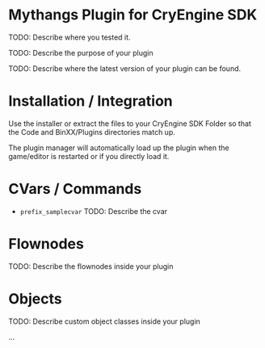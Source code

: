 Mythangs Plugin for CryEngine SDK
=====================================
TODO: Describe where you tested it.

TODO: Describe the purpose of your plugin

TODO: Describe where the latest version of your plugin can be found.

Installation / Integration
==========================
Use the installer or extract the files to your CryEngine SDK Folder so that the Code and BinXX/Plugins directories match up.

The plugin manager will automatically load up the plugin when the game/editor is restarted or if you directly load it.

CVars / Commands
================
* ```prefix_samplecvar```
  TODO: Describe the cvar

Flownodes
=========
TODO: Describe the flownodes inside your plugin

Objects
=======
TODO: Describe custom object classes inside your plugin

...